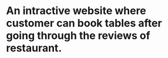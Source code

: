 
# An intractive website where customer can book tables after going through the reviews of restaurant.
